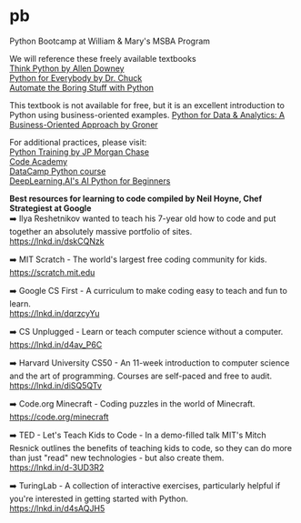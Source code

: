 # pb
Python Bootcamp at William &amp; Mary's MSBA Program

We will reference these freely available textbooks  
[Think Python by Allen Downey](https://allendowney.github.io/ThinkPython)  
[Python for Everybody by Dr. Chuck](https://books.trinket.io/pfe/index.html)  
[Automate the Boring Stuff with Python](https://edu.anarcho-copy.org/Programming%20Languages/Python/Automate%20the%20Boring%20Stuff%20with%20Python.pdf)  

This textbook is not available for free, but it is an excellent introduction to Python using business-oriented examples.
[Python for Data & Analytics: A Business-Oriented Approach by Groner](https://www.prospectpressvt.com/textbooks/groner-python)  

For additional practices, please visit:  
[Python Training by JP Morgan Chase](https://github.com/jpmorganchase/python-training)  
[Code Academy](https://www.codecademy.com/catalog/language/python)  
[DataCamp Python course](https://www.datacamp.com/groups/shared_links/fd0f98d3028d1d6d6768be44435ad0e8d0d50cfbb76b22539805e25ede3cb36e)  
[DeepLearning.AI's AI Python for Beginners](https://www.deeplearning.ai/short-courses/ai-python-for-beginners/)  

**Best resources for learning to code compiled by Neil Hoyne, Chef Strategiest at Google**  
➡️ Ilya Reshetnikov wanted to teach his 7-year old how to code and put together an absolutely massive portfolio of sites.  
https://lnkd.in/dskCQNzk  

➡️ MIT Scratch - The world's largest free coding community for kids.  
https://scratch.mit.edu  

➡️ Google CS First - A curriculum to make coding easy to teach and fun to learn.  
https://lnkd.in/dqrzcyYu  

➡️ CS Unplugged - Learn or teach computer science without a computer.  
https://lnkd.in/d4av_P6C  

➡️ Harvard University CS50 - An 11-week introduction to computer science and the art of programming. Courses are self-paced and free to audit.  
https://lnkd.in/diSQ5QTv  

➡️ Code.org Minecraft - Coding puzzles in the world of Minecraft.  
https://code.org/minecraft  

➡️ TED - Let's Teach Kids to Code - In a demo-filled talk MIT's Mitch Resnick outlines the benefits of teaching kids to code, so they can do more than just "read" new technologies - but also create them.  
https://lnkd.in/d-3UD3R2  

➡️ TuringLab - A collection of interactive exercises, particularly helpful if you're interested in getting started with Python.  
https://lnkd.in/d4sAQJH5  
